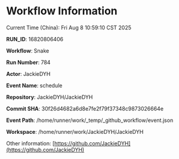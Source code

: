 # Workflow Information

Current Time (China): Fri Aug  8 10:59:10 CST 2025  

**RUN_ID**: 16820806406  

**Workflow**: Snake  

**Run Number**: 784  

**Actor**: JackieDYH  

**Event Name**: schedule  

**Repository**: JackieDYH/JackieDYH  

**Commit SHA**: 30f26d4682a6d8e7fe2f79f37348c9873026664e  

**Event Path**: /home/runner/work/_temp/_github_workflow/event.json  

**Workspace**: /home/runner/work/JackieDYH/JackieDYH  

Other information: [https://github.com/JackieDYH](https://github.com/JackieDYH)
